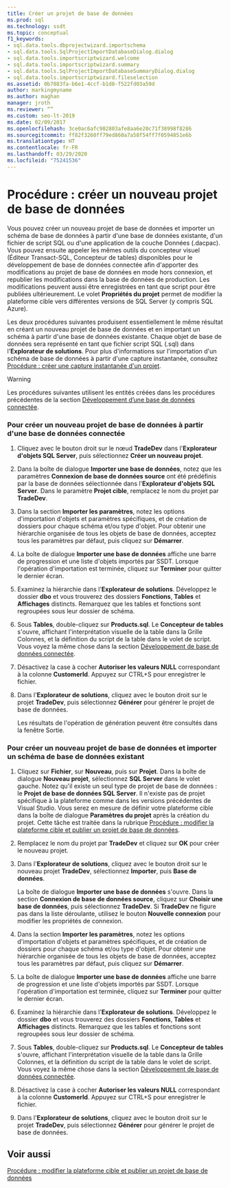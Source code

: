 ```yaml
---
title: Créer un projet de base de données
ms.prod: sql
ms.technology: ssdt
ms.topic: conceptual
f1_keywords:
- sql.data.tools.dbprojectwizard.importschema
- sql.data.tools.SqlProjectImportDatabaseDialog.dialog
- sql.data.tools.importscriptwizard.welcome
- sql.data.tools.importscriptwizard.summary
- sql.data.tools.SqlProjectImportDatabaseSummaryDialog.dialog
- sql.data.tools.importscriptwizard.fileselection
ms.assetid: 0b7883fa-b6e1-4ccf-b1d8-f522fd03a59d
author: markingmyname
ms.author: maghan
manager: jroth
ms.reviewer: “”
ms.custom: seo-lt-2019
ms.date: 02/09/2017
ms.openlocfilehash: 3ce0ac6afc902803afe8aa6e20c71f38998f8286
ms.sourcegitcommit: ff82f3260ff79ed860a7a58f54ff7f0594851e6b
ms.translationtype: HT
ms.contentlocale: fr-FR
ms.lasthandoff: 03/29/2020
ms.locfileid: "75241536"
---
```

# <a name="how-to-create-a-new-database-project"></a>Procédure : créer un nouveau projet de base de données

Vous pouvez créer un nouveau projet de base de données et importer un schéma de base de données à partir d'une base de données existante, d'un fichier de script SQL ou d'une application de la couche Données (.dacpac). Vous pouvez ensuite appeler les mêmes outils du concepteur visuel (Éditeur Transact\-SQL, Concepteur de tables) disponibles pour le développement de base de données connectée afin d'apporter des modifications au projet de base de données en mode hors connexion, et republier les modifications dans la base de données de production. Les modifications peuvent aussi être enregistrées en tant que script pour être publiées ultérieurement. Le volet **Propriétés du projet** permet de modifier la plateforme cible vers différentes versions de SQL Server (y compris SQL Azure).  
  
Les deux procédures suivantes produisent essentiellement le même résultat en créant un nouveau projet de base de données et en important un schéma à partir d'une base de données existante. Chaque objet de base de données sera représenté en tant que fichier script SQL (.sql) dans l'**Explorateur de solutions**. Pour plus d'informations sur l'importation d'un schéma de base de données à partir d'une capture instantanée, consultez [Procédure : créer une capture instantanée d'un projet](../ssdt/how-to-create-a-snapshot-of-a-project.md).  
  
> [!WARNING]  
> Les procédures suivantes utilisent les entités créées dans les procédures précédentes de la section [Développement d’une base de données connectée](../ssdt/connected-database-development.md).  
  
### <a name="to-create-a-new-database-project-off-a-connected-database"></a>Pour créer un nouveau projet de base de données à partir d'une base de données connectée  
  
1.  Cliquez avec le bouton droit sur le nœud **TradeDev** dans l'**Explorateur d'objets SQL Server**, puis sélectionnez **Créer un nouveau projet**.  
  
2.  Dans la boîte de dialogue **Importer une base de données**, notez que les paramètres **Connexion de base de données source** ont été prédéfinis par la base de données sélectionnée dans l'**Explorateur d'objets SQL Server**. Dans le paramètre **Projet cible**, remplacez le nom du projet par **TradeDev**.  
  
3.  Dans la section **Importer les paramètres**, notez les options d'importation d'objets et paramètres spécifiques, et de création de dossiers pour chaque schéma et/ou type d'objet. Pour obtenir une hiérarchie organisée de tous les objets de base de données, acceptez tous les paramètres par défaut, puis cliquez sur **Démarrer**.  
  
4.  La boîte de dialogue **Importer une base de données** affiche une barre de progression et une liste d'objets importés par SSDT. Lorsque l'opération d'importation est terminée, cliquez sur **Terminer** pour quitter le dernier écran.  
  
5.  Examinez la hiérarchie dans l'**Explorateur de solutions**. Développez le dossier **dbo** et vous trouverez des dossiers **Fonctions**, **Tables** et **Affichages** distincts. Remarquez que les tables et fonctions sont regroupées sous leur dossier de schéma.  
  
6.  Sous **Tables**, double-cliquez sur **Products.sql**. Le **Concepteur de tables** s'ouvre, affichant l'interprétation visuelle de la table dans la Grille Colonnes, et la définition du script de la table dans le volet de script. Vous voyez la même chose dans la section [Développement de base de données connectée](../ssdt/connected-database-development.md).  
  
7.  Désactivez la case à cocher **Autoriser les valeurs NULL** correspondant à la colonne **CustomerId**. Appuyez sur CTRL+S pour enregistrer le fichier.  
  
8.  Dans l'**Explorateur de solutions**, cliquez avec le bouton droit sur le projet **TradeDev**, puis sélectionnez **Générer** pour générer le projet de base de données.  
  
    Les résultats de l'opération de génération peuvent être consultés dans la fenêtre Sortie.  
  
### <a name="to-create-a-new-project-and-import-existing-database-schema"></a>Pour créer un nouveau projet de base de données et importer un schéma de base de données existant  
  
1.  Cliquez sur **Fichier**, sur **Nouveau**, puis sur **Projet**. Dans la boîte de dialogue **Nouveau projet**, sélectionnez **SQL Server** dans le volet gauche. Notez qu'il existe un seul type de projet de base de données : le **Projet de base de données SQL Server**. Il n'existe pas de projet spécifique à la plateforme comme dans les versions précédentes de Visual Studio. Vous serez en mesure de définir votre plateforme cible dans la boîte de dialogue **Paramètres du projet** après la création du projet. Cette tâche est traitée dans la rubrique [Procédure : modifier la plateforme cible et publier un projet de base de données](../ssdt/how-to-change-target-platform-and-publish-a-database-project.md).  
  
2.  Remplacez le nom du projet par **TradeDev** et cliquez sur **OK** pour créer le nouveau projet.  
  
3.  Dans l'**Explorateur de solutions**, cliquez avec le bouton droit sur le nouveau projet **TradeDev**, sélectionnez **Importer**, puis **Base de données**.  
  
    La boîte de dialogue **Importer une base de données** s'ouvre. Dans la section **Connexion de base de données source**, cliquez sur **Choisir une base de données**, puis sélectionnez **TradeDev**. Si **TradeDev** ne figure pas dans la liste déroulante, utilisez le bouton **Nouvelle connexion** pour modifier les propriétés de connexion.  
  
4.  Dans la section **Importer les paramètres**, notez les options d'importation d'objets et paramètres spécifiques, et de création de dossiers pour chaque schéma et/ou type d'objet. Pour obtenir une hiérarchie organisée de tous les objets de base de données, acceptez tous les paramètres par défaut, puis cliquez sur **Démarrer**.  
  
5.  La boîte de dialogue **Importer une base de données** affiche une barre de progression et une liste d'objets importés par SSDT. Lorsque l'opération d'importation est terminée, cliquez sur **Terminer** pour quitter le dernier écran.  
  
6.  Examinez la hiérarchie dans l'**Explorateur de solutions**. Développez le dossier **dbo** et vous trouverez des dossiers **Fonctions**, **Tables** et **Affichages** distincts. Remarquez que les tables et fonctions sont regroupées sous leur dossier de schéma.  
  
7.  Sous **Tables**, double-cliquez sur **Products.sql**. Le **Concepteur de tables** s'ouvre, affichant l'interprétation visuelle de la table dans la Grille Colonnes, et la définition du script de la table dans le volet de script. Vous voyez la même chose dans la section [Développement de base de données connectée](../ssdt/connected-database-development.md).  
  
8.  Désactivez la case à cocher **Autoriser les valeurs NULL** correspondant à la colonne **CustomerId**. Appuyez sur CTRL+S pour enregistrer le fichier.  
  
9. Dans l'**Explorateur de solutions**, cliquez avec le bouton droit sur le projet **TradeDev**, puis sélectionnez **Générer** pour générer le projet de base de données.  
  
## <a name="see-also"></a>Voir aussi  
[Procédure : modifier la plateforme cible et publier un projet de base de données](../ssdt/how-to-change-target-platform-and-publish-a-database-project.md)  
  
